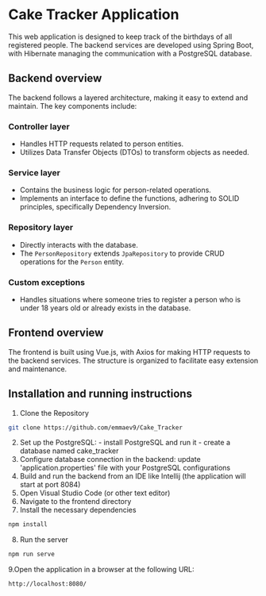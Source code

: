 # Cake Tracker Application

This web application is designed to keep track of the birthdays of all registered people. 
The backend services are developed using Spring Boot, with Hibernate managing the communication with a PostgreSQL database.

## Backend overview

The backend follows a layered architecture, making it easy to extend and maintain. The key components include:

### Controller layer
- Handles HTTP requests related to person entities.
- Utilizes Data Transfer Objects (DTOs) to transform objects as needed.

### Service layer
- Contains the business logic for person-related operations.
- Implements an interface to define the functions, adhering to SOLID principles, specifically Dependency Inversion.

### Repository layer
- Directly interacts with the database.
- The `PersonRepository` extends `JpaRepository` to provide CRUD operations for the `Person` entity.

### Custom exceptions
- Handles situations where someone tries to register a person who is under 18 years old or already exists in the database.

## Frontend overview

The frontend is built using Vue.js, with Axios for making HTTP requests to the backend services. The structure is organized to facilitate easy extension and maintenance.

## Installation and running instructions

1. Clone the Repository
```bash
git clone https://github.com/emmaev9/Cake_Tracker
```
2. Set up the PostgreSQL: - install PostgreSQL and run it
                          - create a database named cake_tracker
3. Configure database connection in the backend: update 'application.properties' file with your PostgreSQL configurations
4. Build and run the backend from an IDE like Intellij (the application will start at port 8084)
5. Open Visual Studio Code (or other text editor)
6. Navigate to the frontend directory
7. Install the necessary dependencies
```bash
npm install
```
8. Run the server
```bash
npm run serve
```
9.Open the application in a browser at the following URL:
```bash
http://localhost:8080/
```
